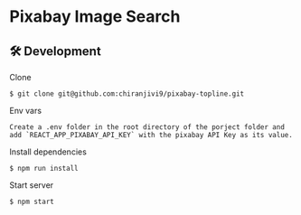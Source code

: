 # Pixabay Image Search

## 🛠️ Development

Clone

    $ git clone git@github.com:chiranjivi9/pixabay-topline.git

Env vars

    Create a .env folder in the root directory of the porject folder and add `REACT_APP_PIXABAY_API_KEY` with the pixabay API Key as its value.

Install dependencies

    $ npm run install

Start server

    $ npm start
